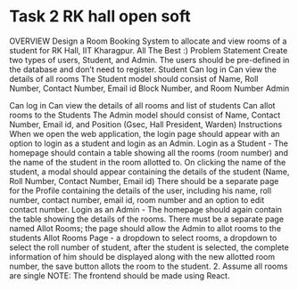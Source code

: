# Task 2 RK hall open soft
OVERVIEW
Design a Room Booking System to allocate and view rooms of a student for RK Hall, IIT Kharagpur. All The Best :)
Problem Statement
Create two types of users, Student, and Admin. The users should be pre-defined in the database and don’t need to register.
Student
Can log in
Can view the details of all rooms
The Student model should consist of Name, Roll Number, Contact Number, Email id Block Number, and Room Number
Admin

Can log in
Can view the details of all rooms and list of students
Can allot rooms to the Students
The Admin model should consist of Name, Contact Number, Email id, and Position (Gsec, Hall President, Warden)
Instructions
When we open the web application, the login page should appear with an option to login as a student and login as an Admin.
Login as a Student - 
The homepage should contain a table showing all the rooms (room number) and the name of the student in the room allotted to.
On clicking the name of the student, a modal should appear containing the details of the student (Name, Roll Number, Contact Number, Email id)
There should be a separate page for the Profile containing the details of the user, including his name, roll number, contact number, email id, room number and an option to edit contact number.
Login as an Admin -
The homepage should again contain the table showing the details of the rooms.
There must be a separate page named Allot Rooms; the page should allow the Admin to allot rooms to the students
Allot Rooms Page - a dropdown to select rooms, a dropdown to select the roll number of student, after the student is selected, the complete information of him should be displayed along with the new allotted room number, the save button allots the room to the student.
2. Assume all rooms are single
NOTE: The frontend should be made using React.
